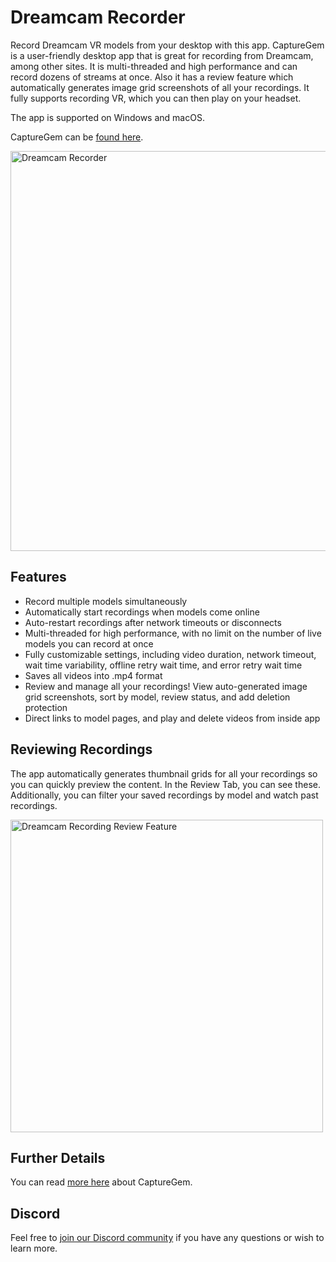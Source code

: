 # Dreamcam Recorder

Record Dreamcam VR models from your desktop with this app. CaptureGem is a user-friendly desktop app that is great for recording from Dreamcam, among other sites. It is multi-threaded and high performance and can record dozens of streams at once. Also it has a review feature which automatically generates image grid screenshots of all your recordings. It fully supports recording VR, which you can then play on your headset.

The app is supported on Windows and macOS.

CaptureGem can be [found here](https://www.capturegem.com).

<img src="https://github.com/vrcamrecordings/Dreamcam-recorder/assets/155075920/4252bf61-3af6-4583-82ab-5307e593a675" alt="Dreamcam Recorder" width="640">

## Features

* Record multiple models simultaneously
* Automatically start recordings when models come online
* Auto-restart recordings after network timeouts or disconnects
* Multi-threaded for high performance, with no limit on the number of live models you can record at once
* Fully customizable settings, including video duration, network timeout, wait time variability, offline retry wait time, and error retry wait time
* Saves all videos into .mp4 format
* Review and manage all your recordings! View auto-generated image grid screenshots, sort by model, review status, and add deletion protection
* Direct links to model pages, and play and delete videos from inside app

## Reviewing Recordings

The app automatically generates thumbnail grids for all your recordings so you can quickly preview the content. In the Review Tab, you can see these. Additionally, you can
filter your saved recordings by model and watch past recordings.

<img width="500" src="https://github.com/vrcamrecordings/Dreamcam-recorder/assets/155075920/f57478be-9b15-4e7d-97ee-ffa6c79279cf" alt="Dreamcam Recording Review Feature">

## Further Details

You can read [more here](https://www.capturegem.com) about CaptureGem.

## Discord

Feel free to [join our Discord community](https://discord.gg/HycTXz8GvA) if you have any questions or wish to learn more.
